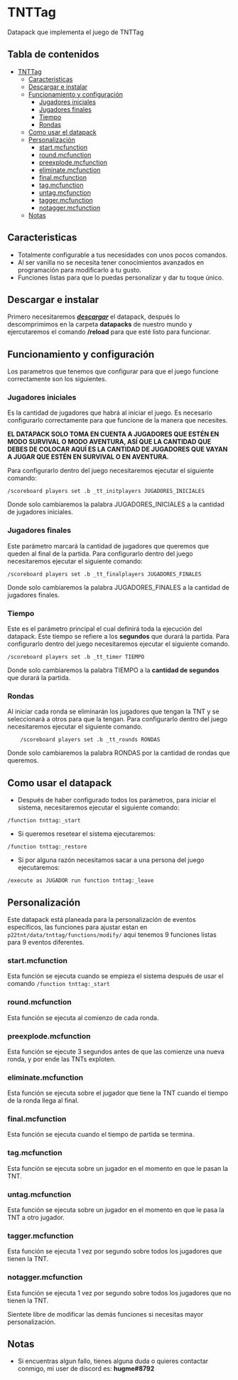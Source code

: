 # TNTTag
 Datapack que implementa el juego de TNTTag

## Tabla de contenidos
- [TNTTag](#tnttag)
  * [Caracteristicas](#caracteristicas)
  * [Descargar e instalar](#descargar-e-instalar)
  * [Funcionamiento y configuración](#funcionamiento-y-configuración)
    + [Jugadores iniciales](#jugadores-iniciales)
    + [Jugadores finales](#jugadores-finales)
    + [Tiempo](#tiempo)
    + [Rondas](#rondas)
  * [Como usar el datapack](#como-usar-el-datapack)
  * [Personalización](#personalización)
    + [start.mcfunction](#startmcfunction)
    + [round.mcfunction](#roundmcfunction)
    + [preexplode.mcfunction](#preexplodemcfunction)
    + [eliminate.mcfunction](#eliminatemcfunction)
    + [final.mcfunction](#finalmcfunction)
    + [tag.mcfunction](#tagmcfunction)
    + [untag.mcfunction](#untagmcfunction)
    + [tagger.mcfunction](#taggermcfunction)
    + [notagger.mcfunction](#notaggermcfunction)
  * [Notas](#notas)

## Caracteristicas
- Totalmente configurable a tus necesidades con unos pocos comandos.
- Al ser vanilla no se necesita tener conocimientos avanzados en programación para modificarlo a tu gusto.
- Funciones listas para que lo puedas personalizar y dar tu toque único.

## Descargar e instalar
Primero necesitaremos [***descargar***](https://github.com/Julioxidop/TNTTag/releases/tag/1.0 "aquí")  el datapack, después lo descomprimimos en la carpeta **datapacks** de nuestro mundo y ejercutaremos el comando **/reload** para que esté listo para funcionar.

## Funcionamiento y configuración
Los parametros que tenemos que configurar para que el juego funcione correctamente son los siguientes.
### Jugadores iniciales
Es la cantidad de jugadores que habrá al iniciar el juego. Es necesario configurarlo correctamente para que funcione de la manera que necesites.

**EL DATAPACK SOLO TOMA EN CUENTA A JUGADORES QUE ESTÉN EN MODO SURVIVAL O MODO AVENTURA, ASÍ QUE LA CANTIDAD QUE DEBES DE COLOCAR AQUÍ ES LA CANTIDAD DE JUGADORES QUE VAYAN A JUGAR QUE ESTÉN EN SURVIVAL O EN AVENTURA.**

Para configurarlo dentro del juego necesitaremos ejecutar el siguiente comando:
```
/scoreboard players set .b _tt_initplayers JUGADORES_INICIALES
```
Donde solo cambiaremos la palabra JUGADORES_INICIALES a la cantidad de jugadores iniciales.
### Jugadores finales
Este parámetro marcará la cantidad de jugadores que queremos que queden al final de la partida.
Para configurarlo dentro del juego necesitaremos ejecutar el siguiente comando:
```
/scoreboard players set .b _tt_finalplayers JUGADORES_FINALES
```
Donde solo cambiaremos la palabra JUGADORES_FINALES a la cantidad de jugadores finales.
### Tiempo
Este es el parámetro principal el cual definirá toda la ejecución del datapack. 
Este tiempo se refiere a los **segundos** que durará la partida.
Para configurarlo dentro del juego necesitaremos ejecutar el siguiente comando.
```
/scoreboard players set .b _tt_timer TIEMPO
```
Donde solo cambiaremos la palabra TIEMPO a la **cantidad de segundos** que durará la partida.

### Rondas
Al iniciar cada ronda se eliminarán los jugadores que tengan la TNT y se seleccionará a otros para que la tengan.
Para configurarlo dentro del juego necesitaremos ejecutar el siguiente comando.
```
    /scoreboard players set .b _tt_rounds RONDAS
```
Donde solo cambiaremos la palabra RONDAS por la cantidad de rondas que queremos.

## Como usar el datapack
- Después de haber configurado todos los parámetros, para iniciar el sistema, necesitaremos ejecutar el siguiente comando:
```
/function tnttag:_start
```
- Si queremos resetear el sistema ejecutaremos:
```
/function tnttag:_restore
```
- Si por alguna razón necesitamos sacar a una persona del juego ejecutaremos:
```
/execute as JUGADOR run function tnttag:_leave
```


## Personalización
Este datapack está planeada para la personalización de eventos específicos, las funciones para ajustar estan en `p22tnt/data/tnttag/functions/modify/` aqui tenemos 9 funciones listas para 9 eventos diferentes.
### start.mcfunction
Esta función se ejecuta cuando se empieza el sistema después de usar el comando `/function tnttag:_start`
### round.mcfunction
Esta función se ejecuta al comienzo de cada ronda.
### preexplode.mcfunction
Esta función se ejecute 3 segundos antes de que las comienze una nueva ronda, y por ende las TNTs exploten.
### eliminate.mcfunction
Esta función se ejecuta sobre el jugador que tiene la TNT cuando el tiempo de la ronda llega al final.
### final.mcfunction
Esta función se ejecuta cuando el tiempo de partida se termina.
### tag.mcfunction
Esta función se ejecuta sobre un jugador en el momento en que le pasan la TNT.
### untag.mcfunction
Esta función se ejecuta sobre un jugador en el momento en que le pasa la TNT a otro jugador.
### tagger.mcfunction
Esta función se ejecuta 1 vez por segundo sobre todos los jugadores que tienen la TNT.
### notagger.mcfunction
Esta función se ejecuta 1 vez por segundo sobre todos los jugadores que no tienen la TNT.

Sientete libre de modificar las demás funciones si necesitas mayor personalización.
## Notas
- Si encuentras algun fallo, tienes alguna duda o quieres contactar conmigo, mi user de discord es: **hugme#8792**
